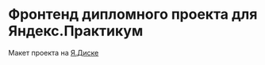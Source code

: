 # Фронтенд дипломного проекта для Яндекс.Практикум

Макет проекта на [Я.Диске](https://disk.yandex.ru/d/ogIK6jYLILs1qw)